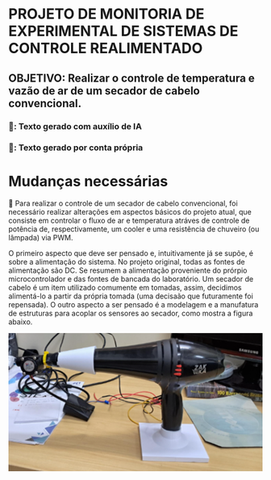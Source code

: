 # PROJETO DE MONITORIA DE EXPERIMENTAL DE SISTEMAS DE CONTROLE REALIMENTADO

## OBJETIVO: Realizar o controle de temperatura e vazão de ar de um secador de cabelo convencional.

### 🤖: Texto gerado com auxílio de IA
### 🧠: Texto gerado por conta própria

# Mudanças necessárias
🧠 Para realizar o controle de um secador de cabelo convencional, foi necessário realizar alterações em aspectos básicos do projeto atual, que consiste em controlar o fluxo de ar e temperatura atráves de controle de potência de, respectivamente, um cooler e uma resistência de chuveiro (ou lâmpada) via PWM.

O primeiro aspecto que deve ser pensado e, intuitivamente já se supõe, é sobre a alimentação do sistema. No projeto original, todas as fontes de alimentação são DC. Se resumem a alimentação proveniente do prórpio microcontrolador e das fontes de bancada do laboratório. Um secador de cabelo é um item utilizado comumente em tomadas, assim, decidimos alimentá-lo a partir da própria tomada (uma decisaão que futuramente foi repensada). O outro aspecto a ser pensado é a modelagem e a manufatura de estruturas para acoplar os sensores ao secador, como mostra a figura abaixo.

![alt](https://github.com/luizspinola/E_SCR_MONITORIA/blob/fd7203f281a3de32cfbce53ebf565b8b0dd9bbd7/images/secador.png)





